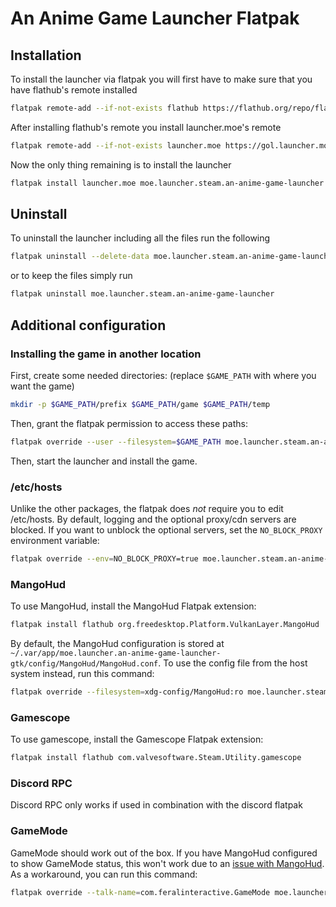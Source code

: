 # An Anime Game Launcher Flatpak

## Installation

To install the launcher via flatpak you will first have to make sure that you
have flathub's remote installed

```sh
flatpak remote-add --if-not-exists flathub https://flathub.org/repo/flathub.flatpakrepo
```

After installing flathub's remote you install launcher.moe's remote

```sh
flatpak remote-add --if-not-exists launcher.moe https://gol.launcher.moe/gol.launcher.moe.flatpakrepo
```

Now the only thing remaining is to install the launcher

```sh
flatpak install launcher.moe moe.launcher.steam.an-anime-game-launcher
```

## Uninstall

To uninstall the launcher including all the files run the following

```sh
flatpak uninstall --delete-data moe.launcher.steam.an-anime-game-launcher
```

or to keep the files simply run

```sh
flatpak uninstall moe.launcher.steam.an-anime-game-launcher
```

## Additional configuration

### Installing the game in another location

First, create some needed directories: (replace `$GAME_PATH` with where you want
the game)

```sh
mkdir -p $GAME_PATH/prefix $GAME_PATH/game $GAME_PATH/temp
```

Then, grant the flatpak permission to access these paths:

```sh
flatpak override --user --filesystem=$GAME_PATH moe.launcher.steam.an-anime-game-launcher
```

Then, start the launcher and install the game.

### /etc/hosts

Unlike the other packages, the flatpak does _not_ require you to edit
/etc/hosts. By default, logging and the optional proxy/cdn servers are blocked.
If you want to unblock the optional servers, set the `NO_BLOCK_PROXY`
environment variable:

```sh
flatpak override --env=NO_BLOCK_PROXY=true moe.launcher.steam.an-anime-game-launcher
```

### MangoHud

To use MangoHud, install the MangoHud Flatpak extension:

```sh
flatpak install flathub org.freedesktop.Platform.VulkanLayer.MangoHud
```

By default, the MangoHud configuration is stored at
`~/.var/app/moe.launcher.an-anime-game-launcher-gtk/config/MangoHud/MangoHud.conf`.
To use the config file from the host system instead, run this command:

```sh
flatpak override --filesystem=xdg-config/MangoHud:ro moe.launcher.steam.an-anime-game-launcher
```

### Gamescope

To use gamescope, install the Gamescope Flatpak extension:

```sh
flatpak install flathub com.valvesoftware.Steam.Utility.gamescope
```

### Discord RPC

Discord RPC only works if used in combination with the discord flatpak

### GameMode

GameMode should work out of the box. If you have MangoHud configured to show
GameMode status, this won't work due to an
[issue with MangoHud](https://github.com/flightlessmango/MangoHud/issues/685).
As a workaround, you can run this command:

```sh
flatpak override --talk-name=com.feralinteractive.GameMode moe.launcher.steam.an-anime-game-launcher
```
